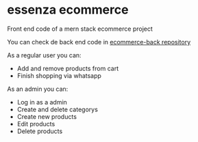 # essenza ecommerce

Front end code of a mern stack ecommerce project

You can check de back end code in [ecommerce-back repository](https://github.com/Julian25/ecommerce-back)

As a regular user you can:

- Add and remove products from cart
- Finish shopping via whatsapp

As an admin you can:

- Log in as a admin
- Create and delete categorys
- Create new products
- Edit products
- Delete products

